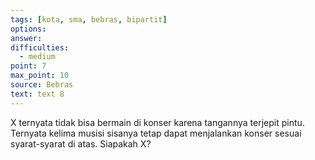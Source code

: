 ```yaml
---
tags: [kota, sma, bebras, bipartit]
options: 
answer: 
difficulties:
  - medium
point: 7
max_point: 10
source: Bebras
text: text 8
---
```


X ternyata tidak bisa bermain di konser karena tangannya terjepit pintu. Ternyata kelima musisi sisanya tetap dapat menjalankan konser sesuai syarat-syarat di atas. Siapakah X?
